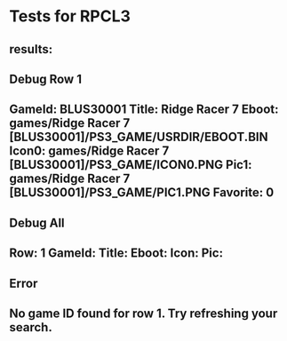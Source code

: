 # Tests for RPCL3

results:
---------------------------
Debug Row 1
---------------------------
GameId: BLUS30001
Title: Ridge Racer 7
Eboot: games/Ridge Racer 7 [BLUS30001]/PS3_GAME/USRDIR/EBOOT.BIN
Icon0: games/Ridge Racer 7 [BLUS30001]/PS3_GAME/ICON0.PNG
Pic1: games/Ridge Racer 7 [BLUS30001]/PS3_GAME/PIC1.PNG
Favorite: 0
---------------------------

Debug All
---------------------------
Row: 1
GameId:
Title:
Eboot:
Icon:
Pic:
---------------------------

Error
---------------------------
No game ID found for row 1.
Try refreshing your search.
---------------------------








